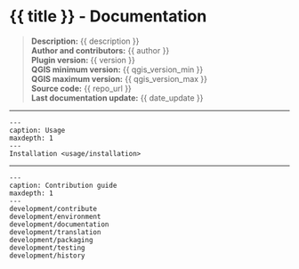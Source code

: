 # {{ title }} - Documentation

> **Description:** {{ description }}  
> **Author and contributors:** {{ author }}  
> **Plugin version:** {{ version }}  
> **QGIS minimum version:** {{ qgis_version_min }}  
> **QGIS maximum version:** {{ qgis_version_max }}  
> **Source code:** {{ repo_url }}  
> **Last documentation update:** {{ date_update }}

----

```{toctree}
---
caption: Usage
maxdepth: 1
---
Installation <usage/installation>
```

----

```{toctree}
---
caption: Contribution guide
maxdepth: 1
---
development/contribute
development/environment
development/documentation
development/translation
development/packaging
development/testing
development/history
```
